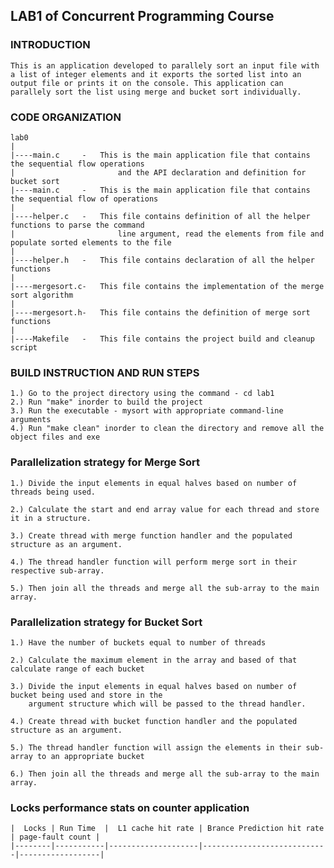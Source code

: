 ## LAB1 of Concurrent Programming Course

### INTRODUCTION

    This is an application developed to parallely sort an input file with a list of integer elements and it exports the sorted list into an output file or prints it on the console. This application can parallely sort the list using merge and bucket sort individually.


### CODE ORGANIZATION


    lab0
    |
    |----main.c		-   This is the main application file that contains the sequential flow operations
	|						and the API declaration and definition for bucket sort 
    |----main.c		-   This is the main application file that contains the sequential flow of operations
    |
    |----helper.c	-   This file contains definition of all the helper functions to parse the command 
    |                       line argument, read the elements from file and populate sorted elements to the file
    |
    |----helper.h	-   This file contains declaration of all the helper functions
    |
    |----mergesort.c-   This file contains the implementation of the merge sort algorithm
    |
    |----mergesort.h-   This file contains the definition of merge sort functions
    |
    |----Makefile	-   This file contains the project build and cleanup script


### BUILD INSTRUCTION AND RUN STEPS

    1.) Go to the project directory using the command - cd lab1
    2.) Run "make" inorder to build the project
    3.) Run the executable - mysort with appropriate command-line arguments
    4.) Run "make clean" inorder to clean the directory and remove all the object files and exe


### Parallelization strategy for Merge Sort


    1.) Divide the input elements in equal halves based on number of threads being used.

	2.) Calculate the start and end array value for each thread and store it in a structure.

	3.) Create thread with merge function handler and the populated structure as an argument.

	4.) The thread handler function will perform merge sort in their respective sub-array.

	5.) Then join all the threads and merge all the sub-array to the main array. 

### Parallelization strategy for Bucket Sort

	1.) Have the number of buckets equal to number of threads

	2.) Calculate the maximum element in the array and based of that calculate range of each bucket

	3.) Divide the input elements in equal halves based on number of bucket being used and store in the
		argument structure which will be passed to the thread handler.

	4.) Create thread with bucket function handler and the populated structure as an argument.

	5.) The thread handler function will assign the elements in their sub-array to an appropriate bucket

	6.) Then join all the threads and merge all the sub-array to the main array.

### Locks performance stats on counter application

    |  Locks | Run Time  |  L1 cache hit rate | Brance Prediction hit rate | page-fault count |
    |--------|-----------|--------------------|----------------------------|------------------|